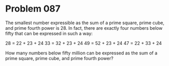 # Problem 087
The smallest number expressible as the sum of a prime square, prime cube, and prime fourth power is 28. In fact, there are exactly four numbers below fifty that can be expressed in such a way:

28 = 22 + 23 + 24
33 = 32 + 23 + 24
49 = 52 + 23 + 24
47 = 22 + 33 + 24

How many numbers below fifty million can be expressed as the sum of a prime square, prime cube, and prime fourth power?
